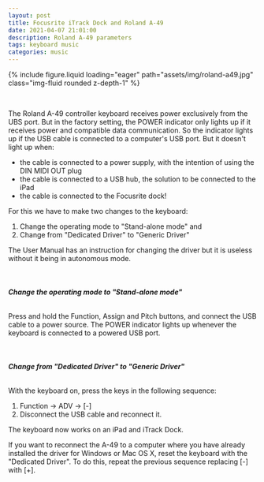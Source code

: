 ```yaml
---
layout: post
title: Focusrite iTrack Dock and Roland A-49
date: 2021-04-07 21:01:00
description: Roland A-49 parameters
tags: keyboard music
categories: music
---
```


<div class="row mt-3">
    <div class="col-sm mt-3 mt-md-0">
        {% include figure.liquid loading="eager" path="assets/img/roland-a49.jpg" class="img-fluid rounded z-depth-1" %}
    </div>
</div>

&nbsp;

The Roland A-49 controller keyboard receives power exclusively from the UBS port. But in the factory setting, the POWER indicator only lights up if it receives power and compatible data communication. So the indicator lights up if the USB cable is connected to a computer's USB port. But it doesn't light up when:

- the cable is connected to a power supply, with the intention of using the DIN MIDI OUT plug
- the cable is connected to a USB hub, the solution to be connected to the iPad
- the cable is connected to the Focusrite dock!

For this we have to make two changes to the keyboard:

1. Change the operating mode to "Stand-alone mode" and
2. Change from "Dedicated Driver" to "Generic Driver"

The User Manual has an instruction for changing the driver but it is useless without it being in autonomous mode.

&nbsp;

###### **Change the operating mode to "Stand-alone mode"**

Press and hold the Function, Assign and Pitch buttons, and connect the USB cable to a power source. The POWER indicator lights up whenever the keyboard is connected to a powered USB port.

&nbsp;

###### **Change from "Dedicated Driver" to "Generic Driver"**

With the keyboard on, press the keys in the following sequence:

1. Function -> ADV -> [-]
2. Disconnect the USB cable and reconnect it.

The keyboard now works on an iPad and iTrack Dock.

If you want to reconnect the A-49 to a computer where you have already installed the driver for Windows or Mac OS X, reset the keyboard with the "Dedicated Driver". To do this, repeat the previous sequence replacing [-] with [+].
